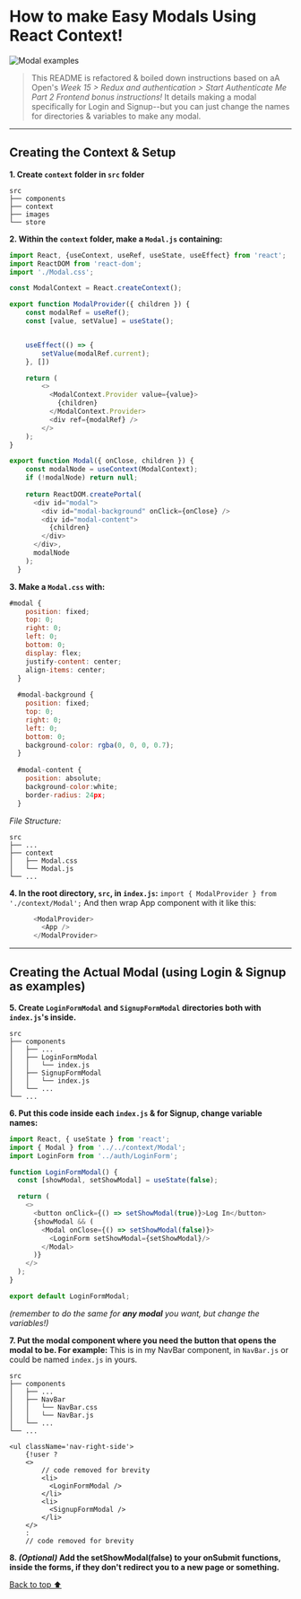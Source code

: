 # How to make Easy Modals Using React Context!

![Modal examples](https://miro.medium.com/max/1400/1*VCl3Dz_jwsKOXUjLeD19VA.png)

> This README is refactored & boiled down instructions based on aA Open's *Week 15 > Redux and authentication > Start Authenticate Me Part 2 Frontend bonus instructions!* It details making a modal specifically for Login and Signup--but you can just change the names for directories & variables to make any modal. 

----

## Creating the Context & Setup
**1. Create `context` folder in `src` folder**
```
src
├── components
├── context
├── images
└── store
```
**2. Within the `context` folder, make a `Modal.js` containing:**
```js
import React, {useContext, useRef, useState, useEffect} from 'react';
import ReactDOM from 'react-dom';
import './Modal.css';

const ModalContext = React.createContext();

export function ModalProvider({ children }) {
    const modalRef = useRef();
    const [value, setValue] = useState();


    useEffect(() => {
        setValue(modalRef.current);
    }, [])

    return (
        <>
          <ModalContext.Provider value={value}>
            {children}
          </ModalContext.Provider>
          <div ref={modalRef} />
        </>
    );
}

export function Modal({ onClose, children }) {
    const modalNode = useContext(ModalContext);
    if (!modalNode) return null;
  
    return ReactDOM.createPortal(
      <div id="modal">
        <div id="modal-background" onClick={onClose} />
        <div id="modal-content">
          {children}
        </div>
      </div>,
      modalNode
    );
  }
```

**3. Make a `Modal.css` with:**
```js
#modal {
    position: fixed;
    top: 0;
    right: 0;
    left: 0;
    bottom: 0;
    display: flex;
    justify-content: center;
    align-items: center;
  }
  
  #modal-background {
    position: fixed;
    top: 0;
    right: 0;
    left: 0;
    bottom: 0;
    background-color: rgba(0, 0, 0, 0.7);
  }
  
  #modal-content {
    position: absolute;
    background-color:white;
    border-radius: 24px;
  }
```
*File Structure:*
```
src
├── ...
├── context
│   ├── Modal.css
│   └── Modal.js
└── ...
```
  
**4. In the root directory, `src`, in `index.js`:**
`import { ModalProvider } from './context/Modal';`
And then wrap App component with it like this: 
```js
      <ModalProvider>
        <App />
      </ModalProvider>
```
-----

## Creating the Actual Modal (using Login & Signup as examples)
**5. Create `LoginFormModal` and `SignupFormModal` directories both with  `index.js`'s inside.**
```
src
├── components
│   ├── ...
│   ├── LoginFormModal
│   │   └── index.js
│   ├── SignupFormModal
│   │   └── index.js
│   └── ...
└── ...
```
**6. Put this code inside each `index.js` & for Signup, change variable names:** 
```js
import React, { useState } from 'react';
import { Modal } from '../../context/Modal';
import LoginForm from '../auth/LoginForm';

function LoginFormModal() {
  const [showModal, setShowModal] = useState(false);

  return (
    <>
      <button onClick={() => setShowModal(true)}>Log In</button>
      {showModal && (
        <Modal onClose={() => setShowModal(false)}>
          <LoginForm setShowModal={setShowModal}/>
        </Modal>
      )}
    </>
  );
}

export default LoginFormModal;
```
*(remember to do the same for **any modal** you want, but change the variables!)*

**7. Put the modal component where you need the button that opens the modal to be. For example:**
This is in my NavBar component, in `NavBar.js` or could be named `index.js` in yours.
```
src
├── components
│   ├── ...
│   ├── NavBar
│   │   └── NavBar.css
│   │   └── NavBar.js
│   └── ...
└── ...
```
```
<ul className='nav-right-side'>
    {!user ?
    <>
        // code removed for brevity
        <li>
          <LoginFormModal />
        </li>
        <li>
          <SignupFormModal />
        </li>
    </>
    :
    // code removed for brevity
```
**8. *(Optional)* Add the setShowModal(false) to your onSubmit functions, inside the forms, if they don't redirect you to a new page or something.**

[Back to top ⬆]()
